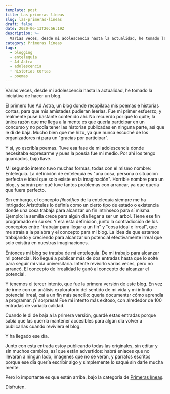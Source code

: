 ```yaml
---
template: post
title: Las primeras líneas
slug: las-primeras-lineas
draft: false
date: 2020-06-13T20:56:19Z
description: >-
  Varias veces, desde mi adolescencia hasta la actualidad, he tomado la iniciativa de hacer un blog. Aquí les va la historia.
category: Primeras líneas
tags:
  - blogging
  - entelequia
  - Ad Astra
  - adolescencia
  - historias cortas
  - poemas
---
```


Varias veces, desde mi adolescencia hasta la actualidad, he tomado la iniciativa de hacer un blog.

El primero fue Ad Astra, un blog donde recopilaba mis poemas e historias cortas, para que mis amistades pudieran leerlas. Fue mi primer esfuerzo, y realmente puse bastante contenido ahí. No recuerdo por qué lo quité; la única razón que me llega a la mente es que quería participar en un concurso y no podía tener las historias publicadas en ninguna parte, así que le di de baja. Mucho bien que me hizo, ya que nunca escuché de los organizadores ni para un "gracias por participar".

Y sí, yo escribía poemas. Tuve esa fase de mi adolescencia donde necesitaba expresarme y pues la poesía fue mi medio. Por ahí los tengo guardados, bajo llave.

Mi segundo intento tuvo muchas formas, todas con el mismo nombre: Entelequia. La definición de entelequia es "una cosa, persona o situación perfecta e ideal que solo existe en la imaginación". Horrible nombre para un blog, y sabrán por qué tuve tantos problemas con arrancar, ya que quería que fuera perfecto.

Sin embargo, el concepto _filosófico_ de la entelequia siempre me ha intrigado: Aristóteles lo definía como un cierto tipo de estado o existencia donde una cosa trabaja para alcanzar un fin intrínseco para sí misma. Ejemplo: la semilla crece para algún día llegar a ser un árbol. Tiene ese fin programado en su ser. Y era esta definición, junto la contradicción de los conceptos entre "trabajar para llegar a un fin" y "cosa ideal e irreal", que me atraía a la palabra y el concepto para mi blog. La idea de que estamos trabajando y creciendo para alcanzar un potencial efectivamente irreal que solo existirá en nuestras imaginaciones.

Entonces mi blog se trataba de mi entelequia. De mi trabajo para alcanzar mi potencial. No llegué a publicar más de dos entradas hasta que lo solté para seguir mi vida universitaria. Intenté revivirlo varias veces, pero no arrancó. El concepto de irrealidad le ganó al concepto de alcanzar el potencial.

Y tenemos el tercer intento, que fue la primera versión de este blog. En vez de irme con un análisis exploratorio del sentido de mi vida y mi infinito potencial irreal, caí a un fin más sencillo: quería documentar cómo aprendía a programar. ¡Y sorpresa! Fue mi intento más exitoso, con alrededor de 100 entradas de variada calidad.

Cuando le di de baja a la primera versión, guardé estas entradas porque sabía que las querría mantener accesibles para algún día volver a publicarlas cuando reviviera el blog.

Y ha llegado ese día.

Junto con esta entrada estoy publicando todas las originales, sin editar y sin muchos cambios, así que están advertidos: habrá enlaces que no llevarán a ningún lado, imágenes que no se verán, y párrafos escritos porque ese día quería escribir algo y simplemente lo saqué sin darle mucha mente.

Pero lo importante es que están arriba, bajo la categoría de [Primeras líneas](categorias/primeras-lineas/).

Disfruten.
